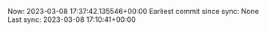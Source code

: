 Now: 2023-03-08 17:37:42.135546+00:00 Earliest commit since sync: None Last sync: 2023-03-08 17:10:41+00:00
